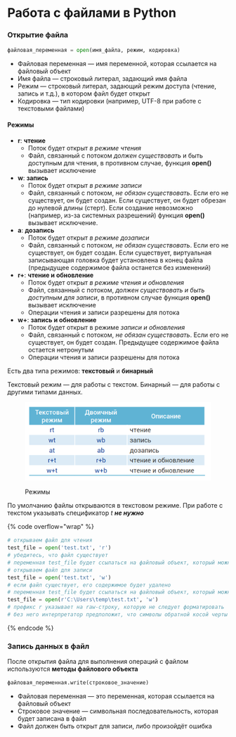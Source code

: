 # Работа с файлами в Python

### Открытие файла

```python
файловая_переменная = open(имя_файла, режим, кодировка)
```

* Файловая переменная — имя переменной, которая ссылается на файловый объект
* Имя файла —  строковый литерал, задающий имя файла
* Режим —  строковый литерал, задающий режим доступа (чтение, запись и т.д.), в котором файл будет открыт
* Кодировка — тип кодировки (например, UTF-8 при работе с текстовыми файлами)

#### Режимы

* **r**: **чтение**&#x20;
  * Поток будет открыт _в режиме чтения_
  * Файл, связанный с потоком _должен существовать_ и быть доступным для чтения, в противном случае, функция **open()** вызывает исключение
* **w**: **запись**&#x20;
  * Поток будет открыт _в режиме записи_
  * Файл, связанный с потоком, _не обязан существовать_. Если его не существует, он будет создан. Если существует, он будет обрезан до нулевой длины (стерт). Если создание невозможно (например, из-за системных разрешений) функция **open()** вызывает исключение.&#x20;
* **a**: **дозапись**&#x20;
  * Поток будет открыт _в режиме дозаписи_
  * Файл, связанный с потоком, _не обязан существовать_. Если его не существует, он будет создан. Если существует, виртуальная записывающая головка будет установлена в конец файла (предыдущее содержимое файла останется без изменений)&#x20;
* **r+**: **чтение и обновление**
  * Поток будет открыт _в режиме чтения и обновления_&#x20;
  * Файл, связанный с потоком, _должен существовать и быть доступным для записи_, в противном случае функция **open()** вызывает исключение
  * Операции чтения и записи разрешены для потока
* **w+**: **запись и обновление**&#x20;
  * Поток будет открыт в режиме _записи и обновления_
  * Файл, связанный с потоком, _не обязан существовать_. Если его не существует, он будет создан. Предыдущее содержимое файла остается нетронутым&#x20;
  * Операции чтения и записи разрешены для потока

Есть два типа режимов: **текстовый** и **бинарный**

Текстовый режим — для работы с текстом. Бинарный — для работы с другими типами данных.

<figure><img src="../.gitbook/assets/Screenshot from 2023-11-20 17-22-31.png" alt=""><figcaption><p>Режимы</p></figcaption></figure>

По умолчанию файлы открываются в текстовом режиме. При работе с текстом указывать спецификатор _t **не нужно**_

{% code overflow="wrap" %}
```python
# открываем файл для чтения
test_file = open('test.txt', 'r') 
# убедитесь, что файл существует
# переменная test_file будет ссылаться на файловый объект, который можно использовать для чтения
# открываем файл для записи
test_file = open('test.txt', 'w') 
# если файл существует, его содержимое будет удалено
# переменная test_file будет ссылаться на файловый объект, который можно использовать для записи
test_file = open(r'C:\Users\temp\test.txt', 'w')
# префикс r указывает на raw-строку, которую не следует форматировать
# без него интерпретатор предположит, что символы обратной косой черты являются частью экранированных последовательностей, и произойдёт ошибка
```
{% endcode %}

### Запись данных в файл

После открытия файла для выполнения операций с файлом используются **методы файлового объекта**

```python
файловая_переменная.write(строковое_значение)
```

* Файловая переменная — это переменная, которая ссылается на файловый объект
* Строковое значение — символьная последовательность, которая будет записана в файл
* Файл должен быть открыт для записи, либо произойдёт ошибка
